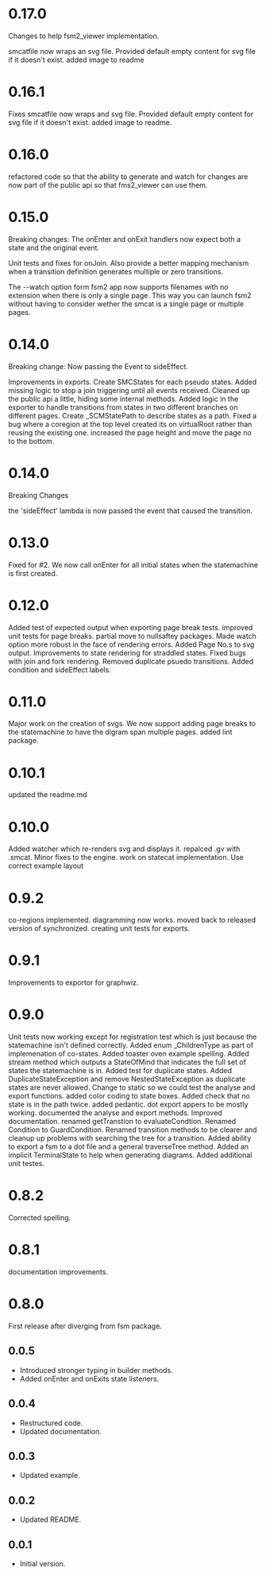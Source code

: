 # 0.17.0
Changes to help fsm2_viewer implementation.

smcatfile now wraps an svg file. Provided default empty content for svg file if it doesn't exist.
added image to readme

# 0.16.1
Fixes
smcatfile now wraps and svg file. Provided default empty content for svg file if it doesn't exist.
added image to readme.

# 0.16.0
refactored code so that the ability to generate and watch for changes are now part of the public api so that fms2_viewer can use them.

# 0.15.0
Breaking changes:
The onEnter and onExit handlers now expect both a state and the original event.

Unit tests and fixes for onJoin. 
Also provide a better mapping mechanism when a transition definition generates multiple or zero transitions.

The  --watch option form fsm2 app now supports filenames with no extension when there is only a single page. 
This way you can launch fsm2 without having to consider wether the smcat is a single page or multiple pages.

# 0.14.0
Breaking change:
Now passing the Event to sideEffect.

Improvements in exports.
Create SMCStates for each pseudo states.
Added missing logic to stop a join triggering until all events received. 
Cleaned up the public api a little, hiding some internal methods.
Added logic in the exporter to handle transitions from states in two different branches on different pages.
Create _SCMStatePath to describe states as a path.
Fixed a bug where a coregion at the top level created its on virtualRoot rather than reusing the existing one.
increased the page height and move the page no to the bottom.

# 0.14.0
Breaking Changes

the 'sideEffect' lambda is now passed the event that caused the transition.

# 0.13.0
Fixed for #2. We now call onEnter for all initial states when the statemachine is first created.

# 0.12.0
Added test of expected output when exporting page break tests.
improved unit tests for page breaks.
partial move to nullsaftey packages.
Made watch option more robust in the face of rendering errors. Added Page No.s to svg output.
Improvements to state rendering for straddled states.
Fixed bugs with join and fork rendering. Removed duplicate psuedo transitions.
Added condition and sideEffect labels.


# 0.11.0
Major work on the creation of svgs. We now support adding page breaks to the statemachine to have the digram span multiple pages.
added lint package.

# 0.10.1
updated the readme.md

# 0.10.0
Added watcher which re-renders svg and displays it. repalced .gv with .smcat. Minor fixes to the engine.
work on statecat implementation.
Use correct example layout

# 0.9.2
co-regions implemented. 
diagramming now works.
moved back to released version of synchronized.
creating unit tests for exports.

# 0.9.1
Improvements to exportor for graphwiz.

# 0.9.0
Unit tests now working except for registration test which is just because the statemachine isn't defined correctly.
Added enum _ChildrenType as part of implemenation of co-states.
Added toaster oven example
spelling.
Added stream method which outputs a StateOfMind that indicates the full set of states the statemachine is in.
Added test for duplicate states.
Added DuplicateStateException and remove NestedStateException as duplicate states are never allowed.
Change to static so we could test the analyse and export functions.
added color coding to state boxes.
Added check that no state is in the path twice.
added pedantic.
dot export appers to be mostly working.
documented the analyse and export methods.
Improved documentation. renamed getTranstion to evaluateCondtion. Renamed Condition to GuardCondition. Renamed transition methods to be clearer and cleanup up problems with searching the tree for a transition. Added ability to export a fsm to a dot file and a general traverseTree method. Added an implicit TerminalState to help when generating diagrams. Added additional unit testes.

# 0.8.2
Corrected spelling.

# 0.8.1
documentation improvements.

# 0.8.0
First release after diverging from fsm package.
## 0.0.5
- Introduced stronger typing in builder methods.
- Added onEnter and onExits state listeners.

## 0.0.4
- Restructured code.
- Updated documentation.

## 0.0.3
- Updated example.

## 0.0.2
- Updated README.

## 0.0.1
- Initial version.
